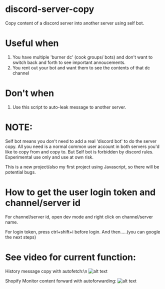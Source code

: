 # discord-server-copy
Copy content of a discord server into another server using self bot.
# Useful when
1. You have multiple 'burner dc' (cook groups/ bots) and don't want to switch back and forth to see important annoucements.
2. You rent out your bot and want them to see the contents of that dc channel

# Don't when
1. Use this script to auto-leak message to another server.



# NOTE:
Self bot means you don't need to add a real 'discord bot' to do the server copy. All you need is a normal common user account in both servers you'd like to copy from and copy to. But Self bot is forbidden by discord rules. Experimental use only and use at own risk.

This is a new project/also my first project using Javascript, so there will be potential bugs.

# How to get the user login token and channel/server id

For channel/server id, open dev mode and right click on channel/server name.

For login token, press ctrl+shift+i before login. And then.....(you can google the next steps)


# See video for current function:
History message copy with autofetch:\n
![alt text](https://media.giphy.com/media/YVr4kzTzh1qUkWPTfb/giphy.gif)



Shopify Monitor content forward with autoforwarding:
![alt text](https://media.giphy.com/media/7zViz5KdHavgebsjmU/giphy.gif)





